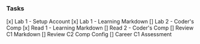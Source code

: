 ### Tasks

 [x] Lab 1 - Setup Account
 [x] Lab 1 - Learning Markdown
 [] Lab 2 - Coder's Comp
 [x] Read 1 - Learning Markdown
 [] Read 2 - Coder's Comp
 [] Review C1 Markdown
 [] Review C2 Comp Config
 [] Career C1 Assessment

